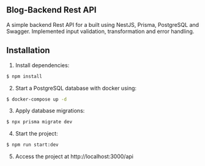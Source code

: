 ## Blog-Backend Rest API
A simple backend Rest API for a built using NestJS, Prisma, PostgreSQL and Swagger. Implemented input validation, transformation and error handling.

## Installation
1. Install dependencies:
```bash
$ npm install
```
2. Start a PostgreSQL database with docker using:
```bash
$ docker-compose up -d
```
3. Apply database migrations:
```bash
$ npx prisma migrate dev
```
4. Start the project:
```bash
$ npm run start:dev
```
5. Access the project at http://localhost:3000/api
